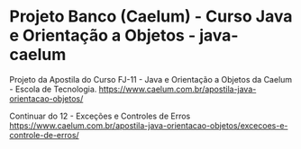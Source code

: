 # Projeto Banco (Caelum) - Curso Java e Orientação a Objetos - java-caelum
 Projeto da Apostila do Curso FJ-11 - Java e Orientação a Objetos da Caelum - Escola de Tecnologia.
https://www.caelum.com.br/apostila-java-orientacao-objetos/
 
Continuar do 12 - Exceções e Controles de Erros
https://www.caelum.com.br/apostila-java-orientacao-objetos/excecoes-e-controle-de-erros/